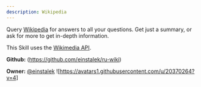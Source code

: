 ```yaml
---
description: Wikipedia
---
```

Query [Wikipedia](https://www.wikipedia.org) for answers to all your questions.  Get just a summary, or ask for more to get in-depth information.

This Skill uses the [Wikimedia API](https://en.wikipedia.org/w/api.php).

**Github:** (https://github.com/einstalek/ru-wiki)

**Owner:** [@einstalek](https://github.com/einstalek) ![https://avatars1.githubusercontent.com/u/20370264?v=4]

